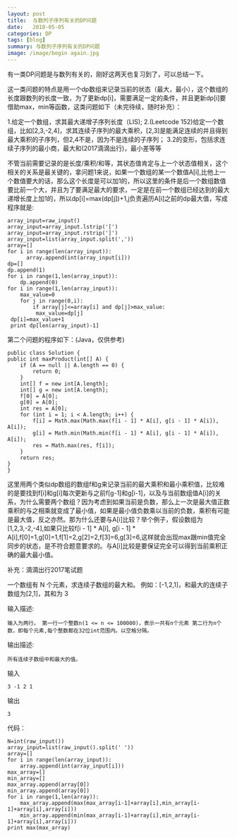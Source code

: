 ```yaml
---
layout: post
title:  与数列子序列有关的DP问题
date:   2018-05-05
categories: DP
tags: [blog]  
summary: 与数列子序列有关的DP问题
image: /image/begin again.jpg
---
```

有一类DP问题是与数列有关的，刚好这两天也复习到了，可以总结一下。

这一类问题的特点是用一个dp数组来记录当前的状态（最大，最小），这个数组的长度跟数列的长度一致，为了更新dp[i]，需要满足一定的条件，并且更新dp[i]要借助max，min等函数，这类问题如下（未完待续，随时补充）：

1.给定一个数组，求其最大递增子序列长度（LIS);
2.(Leetcode 152)给定一个数组，比如[2,3,-2,4]，求其连续子序列的最大乘积，[2,3]是能满足连续的并且得到最大乘积的子序列，但2,4不是，因为不是连续的子序列；
3.2的变形，包括求连续子序列的最小商，最大和(2017滴滴出行)，最小差等等

不管当前需要记录的是长度/乘积/和等，其状态值肯定与上一个状态值相关，这个相关的关系是最关键的，拿问题1来说，如果一个数组的某一个数值A[i],比他上一个数值要大的话，那么这个长度是可以加1的，所以这里的条件是后一个数组数值要比前一个大，并且为了要满足最大的要求，一定是在前一个数组已经达到的最大递增长度上加1的，所以dp[i]=max(dp[j])+1,j负责遍历A[i]之前的dp最大值，写成程序就是:

    array_input=raw_input()
    array_input=array_input.lstrip('[')
    array_input=array_input.rstrip(']')
    array_input=list(array_input.split(','))
    array=[]
    for i in range(len(array_input)):
          array.append(int(array_input[i]))
    dp=[]
    dp.append(1)
    for i in range(1,len(array_input)):
        dp.append(0)
    for i in range(1,len(array_input)):
        max_value=0
        for j in range(0,i):
            if array[j]<=array[i] and dp[j]>max_value:
             max_value=dp[j]
     dp[i]=max_value+1
     print dp[len(array_input)-1]

第二个问题的程序如下：(Java，仅供参考)

    public class Solution {
    public int maxProduct(int[] A) {
        if (A == null || A.length == 0) {
            return 0;
        }
        int[] f = new int[A.length];
        int[] g = new int[A.length];
        f[0] = A[0];
        g[0] = A[0];
        int res = A[0];
        for (int i = 1; i < A.length; i++) {
            f[i] = Math.max(Math.max(f[i - 1] * A[i], g[i - 1] * A[i]), A[i]);
            g[i] = Math.min(Math.min(f[i - 1] * A[i], g[i - 1] * A[i]), A[i]);
            res = Math.max(res, f[i]);
        }
        return res;
    }
    }

这里用两个类似dp数组的数组f和g来记录当前的最大乘积和最小乘积值，比较难的是要找到f[i]和g[i]每次更新与之前f[g-1]和g[i-1]，以及与当前数组值A[i]的关系，为什么需要两个数组？因为考虑到如果当前是负数，那么上一次是最大值正数乘积的与之相乘就变成了最小值，如果是最小值负数乘以当前的负数，乘积有可能是最大值，反之亦然。那为什么还要与A[i]比较？举个例子，假设数组为[1,2,3,-2,-4],如果只比较f[i - 1] * A[i], g[i - 1] * A[i],f[0]=1,g[0]=1,f[1]=2,g[2]=2,f[3]=6,g[3]=6,这样就会出现max跟min值完全同步的状态，是不符合题意要求的。与A[i]比较是要保证完全可以得到当前乘积正确的最大最小值。

补充：滴滴出行2017笔试题

一个数组有 N 个元素，求连续子数组的最大和。 例如：[-1,2,1]，和最大的连续子数组为[2,1]，其和为 3

输入描述:

    输入为两行。 第一行一个整数n(1 <= n <= 100000)，表示一共有n个元素 第二行为n个数，即每个元素,每个整数都在32位int范围内。以空格分隔。

输出描述:

    所有连续子数组中和最大的值。

输入

    3 -1 2 1

输出

    3

代码：

    N=int(raw_input())
    array_input=list(raw_input().split(' '))
    array=[]
    for i in range(len(array_input)):
        array.append(int(array_input[i]))
    max_array=[]
    min_array=[]
    max_array.append(array[0])
    min_array.append(array[0])
    for i in range(1,len(array)):
        max_array.append(max(max_array[i-1]+array[i],min_array[i-1]+array[i],array[i]))
        min_array.append(min(max_array[i-1]+array[i],min_array[i-1]+array[i],array[i]))
    print max(max_array)

